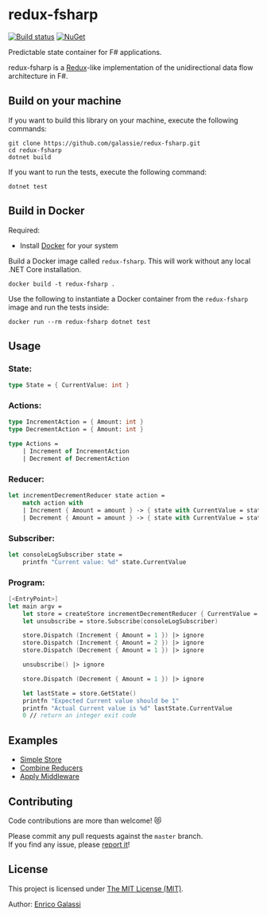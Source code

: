 # redux-fsharp

[![Build status](https://ci.appveyor.com/api/projects/status/89m308sqdtd2uyrk?svg=true)](https://ci.appveyor.com/project/galassie/redux-fsharp) [![NuGet](https://img.shields.io/nuget/v/redux-fsharp.svg)](https://nuget.org/packages/redux-fsharp)

Predictable state container for F# applications.

redux-fsharp is a [Redux](https://github.com/reduxjs/redux)-like implementation of the unidirectional data flow architecture in F#.

## Build on your machine

If you want to build this library on your machine, execute the following commands:

``` shell
git clone https://github.com/galassie/redux-fsharp.git
cd redux-fsharp
dotnet build
```

If you want to run the tests, execute the following command:

``` shell
dotnet test
```

## Build in Docker

Required:
- Install [Docker](https://hub.docker.com/search/?type=edition&offering=community) for your system

Build a Docker image called `redux-fsharp`. This will work without any local .NET Core installation.

```shell
docker build -t redux-fsharp .
```

Use the following to instantiate a Docker container from the `redux-fsharp` image and run the tests inside:

```shell
docker run --rm redux-fsharp dotnet test
```

## Usage

### State:
``` fsharp
type State = { CurrentValue: int }
```

### Actions:
``` fsharp
type IncrementAction = { Amount: int }
type DecrementAction = { Amount: int }

type Actions =
    | Increment of IncrementAction
    | Decrement of DecrementAction
```

### Reducer:
``` fsharp
let incrementDecrementReducer state action =
    match action with
    | Increment { Amount = amount } -> { state with CurrentValue = state.CurrentValue + amount }
    | Decrement { Amount = amount } -> { state with CurrentValue = state.CurrentValue - amount }
```

### Subscriber:
``` fsharp
let consoleLogSubscriber state =
    printfn "Current value: %d" state.CurrentValue
```

### Program:
``` fsharp
[<EntryPoint>]
let main argv =
    let store = createStore incrementDecrementReducer { CurrentValue = 0 } id
    let unsubscribe = store.Subscribe(consoleLogSubscriber)

    store.Dispatch (Increment { Amount = 1 }) |> ignore
    store.Dispatch (Increment { Amount = 2 }) |> ignore
    store.Dispatch (Decrement { Amount = 1 }) |> ignore

    unsubscribe() |> ignore

    store.Dispatch (Decrement { Amount = 1 }) |> ignore

    let lastState = store.GetState()
    printfn "Expected Current value should be 1"
    printfn "Actual Current value is %d" lastState.CurrentValue
    0 // return an integer exit code
```

## Examples

- [Simple Store](https://github.com/galassie/redux-fsharp/tree/master/examples/Redux.FSharp.SimpleStore)
- [Combine Reducers](https://github.com/galassie/redux-fsharp/tree/master/examples/Redux.FSharp.CombineReducers)
- [Apply Middleware](https://github.com/galassie/redux-fsharp/tree/master/examples/Redux.FSharp.ApplyMiddleware)

## Contributing

Code contributions are more than welcome! 😻

Please commit any pull requests against the `master` branch.  
If you find any issue, please [report it](https://github.com/galassie/redux-fsharp/issues)!

## License

This project is licensed under [The MIT License (MIT)](https://raw.githubusercontent.com/galassie/redux-fsharp/master/LICENSE.md).

Author: [Enrico Galassi](https://twitter.com/enricogalassi88)

